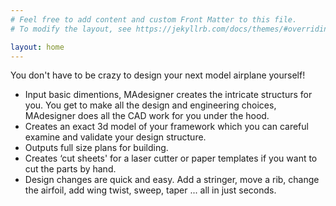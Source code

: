 ```yaml
---
# Feel free to add content and custom Front Matter to this file.
# To modify the layout, see https://jekyllrb.com/docs/themes/#overriding-theme-defaults

layout: home
---
```


<script data-ad-client="ca-pub-2485404446552133" async src="https://pagead2.googlesyndication.com/pagead/js/adsbygoogle.js"></script>

You don't have to be crazy to design your next model airplane yourself!

  * Input basic dimentions, MAdesigner creates the intricate structurs for you.  You get to make all the design and engineering choices, MAdesigner does all the CAD work for you under the hood.
  * Creates an exact 3d model of your framework which you can careful examine and validate your design structure.
  * Outputs full size plans for building.
  * Creates &#8216;cut sheets' for a laser cutter or paper templates if you want to cut the parts by hand.
  * Design changes are quick and easy.  Add a stringer, move a rib, change the airfoil, add wing twist, sweep, taper ... all in just seconds.



